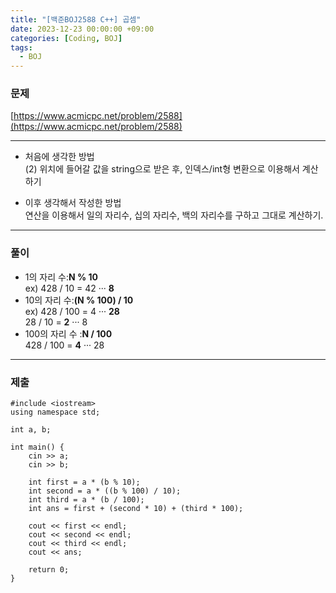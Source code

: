 ```yaml
---
title: "[백준BOJ2588 C++] 곱셈"
date: 2023-12-23 00:00:00 +09:00
categories: [Coding, BOJ]
tags:
  - BOJ
---
```


### 문제
[https://www.acmicpc.net/problem/2588](https://www.acmicpc.net/problem/2588)

***

- 처음에 생각한 방법<br>
  (2) 위치에 들어갈 값을 string으로 받은 후, 인덱스/int형 변환으로 이용해서 계산하기

- 이후 생각해서 작성한 방법<br>
  연산을 이용해서 일의 자리수, 십의 자리수, 백의 자리수를 구하고 그대로 계산하기.<br>

***


### 풀이
- 1의 자리 수:**N % 10** <br>
  ex) 428 / 10 = 42 ··· **8** 
- 10의 자리 수:**(N % 100) / 10** <br>
  ex) 428 / 100 = 4 ··· **28** <br>
  28 / 10 = **2** ··· 8
- 100의 자리 수 :**N / 100** <br>
  428 / 100 = **4** ··· 28

***
### 제출

```C++17
#include <iostream>
using namespace std;

int a, b;

int main() {
	cin >> a;
	cin >> b;

	int first = a * (b % 10);
	int second = a * ((b % 100) / 10);
	int third = a * (b / 100);
	int ans = first + (second * 10) + (third * 100);

	cout << first << endl;
	cout << second << endl;
 	cout << third << endl;
	cout << ans;

	return 0;
}
```
